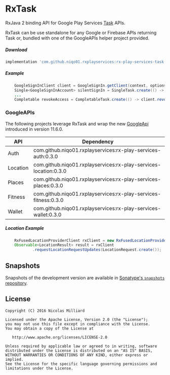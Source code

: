 RxTask
=========

RxJava 2 binding API for Google Play Services [Task][task] APIs.  

RxTask can be use standalone for any Google or Firebase APIs returning Task or, 
bundled with one of the GoogleAPIs helper project provided. 

##### Download
```groovy
implementation 'com.github.niqo01.rxplayservices:rx-play-services-task:0.3.0'
```

##### Example
```java
    GoogleSignInClient client = GoogleSignIn.getClient(context, options);
    Single<GoogleSignInAccount> silentSignIn = SingleTask.create(() -> client.silentSignIn());
    ...
    Completable revokeAccess = CompletableTask.create(() -> client.revokeAccess());
```

### GoogleAPIs

The following projects leverage RxTask and wrap the new [GoogleApi][googleapi] introduced 
in version 11.6.0.


| API | Dependency |
| --- | --- |
| Auth | com.github.niqo01.rxplayservices:rx-play-services-auth:0.3.0 |
| Location | com.github.niqo01.rxplayservices:rx-play-services-location:0.3.0 |
| Places | com.github.niqo01.rxplayservices:rx-play-services-places:0.3.0 |
| Fitness | com.github.niqo01.rxplayservices:rx-play-services-fitness:0.3.0 |
| Wallet | com.github.niqo01.rxplayservices:rx-play-services-wallet:0.3.0 |


##### Location Example
```java
    RxFusedLocationProviderClient rxClient = new RxFusedLocationProviderClient(context);
    Observable<LocationResult> result = rxClient
            .requestLocationRequestUpdates(LocationRequest.create());
```


Snapshots
-------
Snapshots of the development version are available in [Sonatype's `snapshots` repository][snap].

License
-------

    Copyright (C) 2016 Nicolas Milliard

    Licensed under the Apache License, Version 2.0 (the "License");
    you may not use this file except in compliance with the License.
    You may obtain a copy of the License at

       http://www.apache.org/licenses/LICENSE-2.0

    Unless required by applicable law or agreed to in writing, software
    distributed under the License is distributed on an "AS IS" BASIS,
    WITHOUT WARRANTIES OR CONDITIONS OF ANY KIND, either express or implied.
    See the License for the specific language governing permissions and
    limitations under the License.

 [googleapi]: https://android-developers.googleblog.com/2017/11/moving-past-googleapiclient_21.html
 [task]: https://developers.google.com/android/guides/tasks
 [rxtask]: https://github.com/niqo01/RxPlayServices/blob/master/rx-task/src/main/java/com/nicolasmilliard/rxtask/RxTask.kt
 [snap]: https://oss.sonatype.org/content/repositories/snapshots/